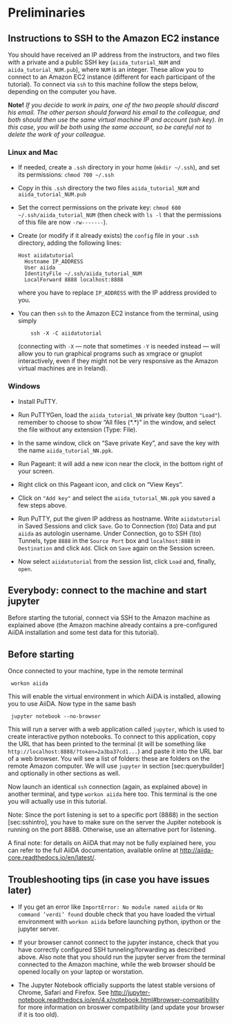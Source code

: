 # Preliminaries

## Instructions to SSH to the Amazon EC2 instance

You should have received an IP address from the instructors, and two files with a private and a public SSH key (`aiida_tutorial_NUM` and `aiida_tutorial_NUM.pub`), where `NUM` is an integer. These allow you to connect to an Amazon EC2 instance (different for each participant of the tutorial). To connect via `ssh` to this machine follow the steps below, depending on the computer you have.

**Note!** *If you decide to work in pairs, one of the two people should discard his email. The other person should forward his email to the colleague, and both should then use the same virtual machine IP and account (ssh key). In this case, you will be both using the same account, so be careful not to delete the work of your colleague.*

### Linux and Mac

- If needed, create a `.ssh` directory in your home (`mkdir ~/.ssh`), and set its permissions: `chmod 700 ~/.ssh`
- Copy in this `.ssh` directory the two files `aiida_tutorial_NUM` and `aiida_tutorial_NUM.pub`
- Set the correct permissions on the private key: `chmod 600 ~/.ssh/aiida_tutorial_NUM` (then check with `ls -l` that the permissions of this file are now `-rw-------`).
- Create (or modify if it already exists) the `config` file in your `.ssh` directory, adding the following lines:

    ```console
    Host aiidatutorial
      Hostname IP_ADDRESS
      User aiida
      IdentityFile ~/.ssh/aiida_tutorial_NUM
      LocalForward 8888 localhost:8888
    ```

    where you have to replace `IP_ADDRESS` with the IP address provided to you.

- You can then `ssh` to the Amazon EC2 instance from the terminal, using simply

  ```console
      ssh -X -C aiidatutorial

  ```

  (connecting with `-X` — note that sometimes `-Y` is needed instead — will allow you to run graphical programs such as xmgrace or gnuplot interactively, even if they might not be very responsive as the Amazon virtual machines are in Ireland).

### Windows

- Install PuTTY.

- Run PuTTYGen, load the `aiida_tutorial_NN` private key (button `"Load"`). remember to choose to show “All files (\*.\*)” in the window, and select the file without any extension (Type: File).

- In the same window, click on “Save private Key”, and save the key with the name `aiida_tutorial_NN.ppk`.

- Run Pageant: it will add a new icon near the clock, in the bottom right of your screen.

- Right click on this Pageant icon, and click on “View Keys”.

- Click on `"Add key"` and select the `aiida_tutorial_NN.ppk` you saved a few steps above.

- Run PuTTY, put the given IP address as hostname. Write `aiidatutorial` in Saved Sessions and click `Save`. Go to Connection \(\to\) Data and put `aiida` as autologin username. Under Connection, go to SSH \(\to\) Tunnels, type `8888` in the `Source Port` box and `localhost:8888` in `Destination` and click `Add`. Click on `Save` again on the Session screen.

- Now select `aiidatutorial` from the session list, click `Load` and, finally, `open`.

## Everybody: connect to the machine and start jupyter

Before starting the tutorial, connect via SSH to the Amazon machine as explained above (the Amazon machine already contains a pre-configured AiiDA installation and some test data for this tutorial).

## Before starting

Once connected to your machine, type in the remote terminal

```console
 workon aiida
```

This will enable the virtual environment in which AiiDA is installed, allowing you to use AiiDA. Now type in the same bash

```console
 jupyter notebook --no-browser
```

This will run a server with a web application called `jupyter`, which is used to create interactive python notebooks. To connect to this application, copy the URL that has been printed to the terminal (it will be something like `http://localhost:8888/?token=2a3ba37cd1...`) and paste it into the URL bar of a web browser. You will see a list of folders: these are folders on the remote Amazon computer. We will use `jupyter` in section [sec:querybuilder] and optionally in other sections as well.

Now launch an identical `ssh` connection (again, as explained above) in another terminal, and type `workon aiida` here too. This terminal is the one you will actually use in this tutorial.

Note: Since the port listening is set to a specific port (8888) in the section [sec:sshintro], you have to make sure on the server the Jupiter notebook is running on the port 8888. Otherwise, use an alternative port for listening.

A final note: for details on AiiDA that may not be fully explained here, you can refer to the full AiiDA documentation, available online at <http://aiida-core.readthedocs.io/en/latest/>.

## Troubleshooting tips (in case you have issues later)

- If you get an error like `ImportError: No module named aiida` or `No command ’verdi’ found` double check that you have loaded the virtual environment with `workon aiida` before launching python, ipython or the jupyter server.

- If your browser cannot connect to the jupyter instance, check that you have correctly configured SSH tunneling/forwarding as described above. Also note that you should run the jupyter server from the terminal connected to the Amazon machine, while the web browser should be opened locally on your laptop or worstation.

- The Jupyter Notebook officially supports the latest stable versions of Chrome, Safari and Firefox. See <http://jupyter-notebook.readthedocs.io/en/4.x/notebook.html#browser-compatibility> for more information on broswer compatibility (and update your browser if it is too old).
